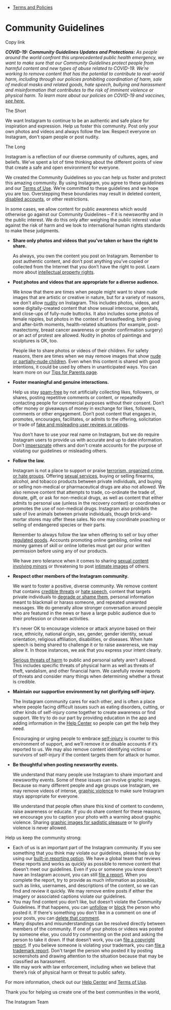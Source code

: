*   [Terms and Policies](https://help.instagram.com/1417489251945243/?helpref=breadcrumb)

Community Guidelines
====================

Copy link

_**COVID-19: Community Guidelines Updates and Protections:** As people around the world confront this unprecedented public health emergency, we want to make sure that our Community Guidelines protect people from harmful content and new types of abuse related to COVID-19. We’re working to remove content that has the potential to contribute to real-world harm, including through our policies prohibiting coordination of harm, sale of medical masks and related goods, hate speech, bullying and harassment and misinformation that contributes to the risk of imminent violence or physical harm. To learn more about our policies on COVID-19 and vaccines, [see here.](https://help.instagram.com/697825587576762?helpref=faq_content)_

The Short

We want Instagram to continue to be an authentic and safe place for inspiration and expression. Help us foster this community. Post only your own photos and videos and always follow the law. Respect everyone on Instagram, don’t spam people or post nudity.

The Long

Instagram is a reflection of our diverse community of cultures, ages, and beliefs. We’ve spent a lot of time thinking about the different points of view that create a safe and open environment for everyone.

We created the Community Guidelines so you can help us foster and protect this amazing community. By using Instagram, you agree to these guidelines and our [Terms of Use](https://www.instagram.com/legal/terms). We’re committed to these guidelines and we hope you are too. Overstepping these boundaries may result in deleted content, [disabled accounts](https://help.instagram.com/366993040048856?helpref=faq_content), or other restrictions.

In some cases, we allow content for public awareness which would otherwise go against our Community Guidelines – if it is newsworthy and in the public interest. We do this only after weighing the public interest value against the risk of harm and we look to international human rights standards to make these judgments.

*   **Share only photos and videos that you’ve taken or have the right to share.**
    
    As always, you own the content you post on Instagram. Remember to post authentic content, and don’t post anything you’ve copied or collected from the Internet that you don’t have the right to post. Learn more about [intellectual property rights](https://help.instagram.com/126382350847838?helpref=faq_content).
    
*   **Post photos and videos that are appropriate for a diverse audience.**
    
    We know that there are times when people might want to share nude images that are artistic or creative in nature, but for a variety of reasons, we don’t allow [nudity](https://l.instagram.com/?u=https%3A%2F%2Fwww.facebook.com%2Fcommunitystandards%2Fadult_nudity_sexual_activity&e=AT2P7b8XdIxGrXbqjjr9X39IU0mLs4f0GRgQBP6eU0sMUYPXIEwJKYc58ae6mwqShmCYVo-4VKyWUm5civ6hqRY7TMkrIW2aYcrPC4340QnEgWVZNFbcPyUaqoD5HYTQQtG51B7Zsdcl6pJMCMYqP2VpyCYBx8avJljacw) on Instagram. This includes photos, videos, and some digitally-created content that show sexual intercourse, genitals, and close-ups of fully-nude buttocks. It also includes some photos of female nipples, but photos in the context of breastfeeding, birth giving and after-birth moments, health-related situations (for example, post-mastectomy, breast cancer awareness or gender confirmation surgery) or an act of protest are allowed. Nudity in photos of paintings and sculptures is OK, too.
    
    People like to share photos or videos of their children. For safety reasons, there are times when we may remove images that show [nude or partially-nude children](https://l.instagram.com/?u=https%3A%2F%2Fwww.facebook.com%2Fcommunitystandards%2Fchild_nudity_sexual_exploitation&e=AT2P7b8XdIxGrXbqjjr9X39IU0mLs4f0GRgQBP6eU0sMUYPXIEwJKYc58ae6mwqShmCYVo-4VKyWUm5civ6hqRY7TMkrIW2aYcrPC4340QnEgWVZNFbcPyUaqoD5HYTQQtG51B7Zsdcl6pJMCMYqP2VpyCYBx8avJljacw). Even when this content is shared with good intentions, it could be used by others in unanticipated ways. You can learn more on our [Tips for Parents page](https://help.instagram.com/154475974694511/?helpref=faq_content).
    
*   **Foster meaningful and genuine interactions.**
    
    Help us stay [spam-free](https://l.instagram.com/?u=https%3A%2F%2Fwww.facebook.com%2Fcommunitystandards%2Fspam&e=AT2P7b8XdIxGrXbqjjr9X39IU0mLs4f0GRgQBP6eU0sMUYPXIEwJKYc58ae6mwqShmCYVo-4VKyWUm5civ6hqRY7TMkrIW2aYcrPC4340QnEgWVZNFbcPyUaqoD5HYTQQtG51B7Zsdcl6pJMCMYqP2VpyCYBx8avJljacw) by not artificially collecting likes, followers, or shares, posting repetitive comments or content, or repeatedly contacting people for commercial purposes without their consent. Don’t offer money or giveaways of money in exchange for likes, followers, comments or other engagement. Don’t post content that engages in, promotes, encourages, facilitates, or admits to the offering, solicitation or trade of [fake and misleading user reviews or ratings](https://l.instagram.com/?u=https%3A%2F%2Fwww.facebook.com%2Fcommunitystandards%2Ffraud_deception&e=AT2P7b8XdIxGrXbqjjr9X39IU0mLs4f0GRgQBP6eU0sMUYPXIEwJKYc58ae6mwqShmCYVo-4VKyWUm5civ6hqRY7TMkrIW2aYcrPC4340QnEgWVZNFbcPyUaqoD5HYTQQtG51B7Zsdcl6pJMCMYqP2VpyCYBx8avJljacw).
    
    You don’t have to use your real name on Instagram, but we do require Instagram users to provide us with accurate and up to date information. Don't [impersonate](https://l.instagram.com/?u=https%3A%2F%2Fwww.facebook.com%2Fcommunitystandards%2Fmisrepresentation&e=AT2P7b8XdIxGrXbqjjr9X39IU0mLs4f0GRgQBP6eU0sMUYPXIEwJKYc58ae6mwqShmCYVo-4VKyWUm5civ6hqRY7TMkrIW2aYcrPC4340QnEgWVZNFbcPyUaqoD5HYTQQtG51B7Zsdcl6pJMCMYqP2VpyCYBx8avJljacw) others and don't create accounts for the purpose of violating our guidelines or misleading others.
    
*   **Follow the law.**
    
    Instagram is not a place to support or praise [terrorism, organized crime, or hate groups](https://l.instagram.com/?u=https%3A%2F%2Fwww.facebook.com%2Fcommunitystandards%2Fdangerous_individuals_organizations&e=AT2P7b8XdIxGrXbqjjr9X39IU0mLs4f0GRgQBP6eU0sMUYPXIEwJKYc58ae6mwqShmCYVo-4VKyWUm5civ6hqRY7TMkrIW2aYcrPC4340QnEgWVZNFbcPyUaqoD5HYTQQtG51B7Zsdcl6pJMCMYqP2VpyCYBx8avJljacw). Offering [sexual services](https://l.instagram.com/?u=https%3A%2F%2Fwww.facebook.com%2Fcommunitystandards%2Fsexual_solicitation&e=AT2P7b8XdIxGrXbqjjr9X39IU0mLs4f0GRgQBP6eU0sMUYPXIEwJKYc58ae6mwqShmCYVo-4VKyWUm5civ6hqRY7TMkrIW2aYcrPC4340QnEgWVZNFbcPyUaqoD5HYTQQtG51B7Zsdcl6pJMCMYqP2VpyCYBx8avJljacw), buying or selling firearms, alcohol, and tobacco products between private individuals, and buying or selling non-medical or pharmaceutical drugs are also not allowed. We also remove content that attempts to trade, co-ordinate the trade of, donate, gift, or ask for non-medical drugs, as well as content that either admits to personal use (unless in the recovery context) or coordinates or promotes the use of non-medical drugs. Instagram also prohibits the sale of live animals between private individuals, though brick-and-mortar stores may offer these sales. No one may coordinate poaching or selling of endangered species or their parts.
    
    Remember to always follow the law when offering to sell or buy other [regulated goods](https://l.instagram.com/?u=https%3A%2F%2Fwww.facebook.com%2Fcommunitystandards%2Fregulated_goods&e=AT2P7b8XdIxGrXbqjjr9X39IU0mLs4f0GRgQBP6eU0sMUYPXIEwJKYc58ae6mwqShmCYVo-4VKyWUm5civ6hqRY7TMkrIW2aYcrPC4340QnEgWVZNFbcPyUaqoD5HYTQQtG51B7Zsdcl6pJMCMYqP2VpyCYBx8avJljacw). Accounts promoting online gambling, online real money games of skill or online lotteries must get our prior written permission before using any of our products.
    
    We have zero tolerance when it comes to sharing [sexual content involving minors](https://l.instagram.com/?u=https%3A%2F%2Fwww.facebook.com%2Fcommunitystandards%2Fchild_nudity_sexual_exploitation&e=AT2P7b8XdIxGrXbqjjr9X39IU0mLs4f0GRgQBP6eU0sMUYPXIEwJKYc58ae6mwqShmCYVo-4VKyWUm5civ6hqRY7TMkrIW2aYcrPC4340QnEgWVZNFbcPyUaqoD5HYTQQtG51B7Zsdcl6pJMCMYqP2VpyCYBx8avJljacw) or threatening to post [intimate images](https://l.instagram.com/?u=https%3A%2F%2Fwww.facebook.com%2Fcommunitystandards%2Fsexual_exploitation_adults&e=AT2P7b8XdIxGrXbqjjr9X39IU0mLs4f0GRgQBP6eU0sMUYPXIEwJKYc58ae6mwqShmCYVo-4VKyWUm5civ6hqRY7TMkrIW2aYcrPC4340QnEgWVZNFbcPyUaqoD5HYTQQtG51B7Zsdcl6pJMCMYqP2VpyCYBx8avJljacw) of others.
    
*   **Respect other members of the Instagram community.**
    
    We want to foster a positive, diverse community. We remove content that contains [credible threats](https://l.instagram.com/?u=https%3A%2F%2Fwww.facebook.com%2Fcommunitystandards%2Fcredible_violence&e=AT2P7b8XdIxGrXbqjjr9X39IU0mLs4f0GRgQBP6eU0sMUYPXIEwJKYc58ae6mwqShmCYVo-4VKyWUm5civ6hqRY7TMkrIW2aYcrPC4340QnEgWVZNFbcPyUaqoD5HYTQQtG51B7Zsdcl6pJMCMYqP2VpyCYBx8avJljacw) or [hate speech](https://l.instagram.com/?u=https%3A%2F%2Fwww.facebook.com%2Fcommunitystandards%2Fhate_speech&e=AT2P7b8XdIxGrXbqjjr9X39IU0mLs4f0GRgQBP6eU0sMUYPXIEwJKYc58ae6mwqShmCYVo-4VKyWUm5civ6hqRY7TMkrIW2aYcrPC4340QnEgWVZNFbcPyUaqoD5HYTQQtG51B7Zsdcl6pJMCMYqP2VpyCYBx8avJljacw), content that targets private individuals to [degrade or shame them](https://l.instagram.com/?u=https%3A%2F%2Fwww.facebook.com%2Fcommunitystandards%2Fbullying&e=AT2P7b8XdIxGrXbqjjr9X39IU0mLs4f0GRgQBP6eU0sMUYPXIEwJKYc58ae6mwqShmCYVo-4VKyWUm5civ6hqRY7TMkrIW2aYcrPC4340QnEgWVZNFbcPyUaqoD5HYTQQtG51B7Zsdcl6pJMCMYqP2VpyCYBx8avJljacw), personal information meant to blackmail or harass someone, and repeated unwanted messages. We do generally allow stronger conversation around people who are featured in the news or have a large public audience due to their profession or chosen activities.
    
    It's never OK to encourage violence or attack anyone based on their race, ethnicity, national origin, sex, gender, gender identity, sexual orientation, religious affiliation, disabilities, or diseases. When hate speech is being shared to challenge it or to raise awareness, we may allow it. In those instances, we ask that you express your intent clearly.
    
    [Serious threats of harm](https://l.instagram.com/?u=https%3A%2F%2Fwww.facebook.com%2Fcommunitystandards%2Fcredible_violence&e=AT2P7b8XdIxGrXbqjjr9X39IU0mLs4f0GRgQBP6eU0sMUYPXIEwJKYc58ae6mwqShmCYVo-4VKyWUm5civ6hqRY7TMkrIW2aYcrPC4340QnEgWVZNFbcPyUaqoD5HYTQQtG51B7Zsdcl6pJMCMYqP2VpyCYBx8avJljacw) to public and personal safety aren't allowed. This includes specific threats of physical harm as well as threats of theft, vandalism, and other financial harm. We carefully review reports of threats and consider many things when determining whether a threat is credible.
    
*   **Maintain our supportive environment by not glorifying self-injury.**
    
    The Instagram community cares for each other, and is often a place where people facing difficult issues such as eating disorders, cutting, or other kinds of self-injury come together to create awareness or find support. We try to do our part by providing education in the app and adding information in the [Help Center](https://help.instagram.com/) so people can get the help they need.
    
    Encouraging or urging people to embrace [self-injury](https://l.instagram.com/?u=https%3A%2F%2Fwww.facebook.com%2Fcommunitystandards%2Fsuicide_self_injury_violence&e=AT2P7b8XdIxGrXbqjjr9X39IU0mLs4f0GRgQBP6eU0sMUYPXIEwJKYc58ae6mwqShmCYVo-4VKyWUm5civ6hqRY7TMkrIW2aYcrPC4340QnEgWVZNFbcPyUaqoD5HYTQQtG51B7Zsdcl6pJMCMYqP2VpyCYBx8avJljacw) is counter to this environment of support, and we’ll remove it or disable accounts if it’s reported to us. We may also remove content identifying victims or survivors of self-injury if the content targets them for attack or humor.
    
*   **Be thoughtful when posting newsworthy events.**
    
    We understand that many people use Instagram to share important and newsworthy events. Some of these issues can involve graphic images. Because so many different people and age groups use Instagram, we may remove videos of intense, [graphic violence](https://l.instagram.com/?u=https%3A%2F%2Fwww.facebook.com%2Fcommunitystandards%2Fgraphic_violence&e=AT2P7b8XdIxGrXbqjjr9X39IU0mLs4f0GRgQBP6eU0sMUYPXIEwJKYc58ae6mwqShmCYVo-4VKyWUm5civ6hqRY7TMkrIW2aYcrPC4340QnEgWVZNFbcPyUaqoD5HYTQQtG51B7Zsdcl6pJMCMYqP2VpyCYBx8avJljacw) to make sure Instagram stays appropriate for everyone.
    
    We understand that people often share this kind of content to condemn, raise awareness or educate. If you do share content for these reasons, we encourage you to caption your photo with a warning about graphic violence. Sharing [graphic images for sadistic pleasure](https://l.instagram.com/?u=https%3A%2F%2Fwww.facebook.com%2Fcommunitystandards%2Fcruel_insensitive&e=AT2P7b8XdIxGrXbqjjr9X39IU0mLs4f0GRgQBP6eU0sMUYPXIEwJKYc58ae6mwqShmCYVo-4VKyWUm5civ6hqRY7TMkrIW2aYcrPC4340QnEgWVZNFbcPyUaqoD5HYTQQtG51B7Zsdcl6pJMCMYqP2VpyCYBx8avJljacw) or to glorify violence is never allowed.
    

Help us keep the community strong:

*   Each of us is an important part of the Instagram community. If you see something that you think may violate our guidelines, please help us by using our [built-in reporting option](https://help.instagram.com/165828726894770?helpref=faq_content). We have a global team that reviews these reports and works as quickly as possible to remove content that doesn’t meet our guidelines. Even if you or someone you know doesn’t have an Instagram account, you can still [file a report](https://help.instagram.com/contact/383679321740945). When you complete the report, try to provide as much information as possible, such as links, usernames, and descriptions of the content, so we can find and review it quickly. We may remove entire posts if either the imagery or associated captions violate our guidelines.
*   You may find content you don’t like, but doesn’t violate the Community Guidelines. If that happens, you can [unfollow](https://help.instagram.com/286340048138725?helpref=faq_content) or [block](https://help.instagram.com/426700567389543/?helpref=faq_content) the person who posted it. If there's something you don't like in a comment on one of your posts, you can [delete that comment](https://help.instagram.com/289098941190483?helpref=faq_content).
*   Many disputes and misunderstandings can be resolved directly between members of the community. If one of your photos or videos was posted by someone else, you could try commenting on the post and asking the person to take it down. If that doesn’t work, you can [file a copyright report](https://help.instagram.com/126382350847838?helpref=faq_content). If you believe someone is violating your trademark, you can [file a trademark report](https://help.instagram.com/222826637847963?helpref=faq_content). Don't target the person who posted it by posting screenshots and drawing attention to the situation because that may be classified as harassment.
*   We may work with law enforcement, including when we believe that there’s risk of physical harm or threat to public safety.

For more information, check out our [Help Center](https://help.instagram.com/) and [Terms of Use](https://l.instagram.com/?u=http%3A%2F%2Finstagram.com%2Flegal%2Fterms%2F%23&e=AT2P7b8XdIxGrXbqjjr9X39IU0mLs4f0GRgQBP6eU0sMUYPXIEwJKYc58ae6mwqShmCYVo-4VKyWUm5civ6hqRY7TMkrIW2aYcrPC4340QnEgWVZNFbcPyUaqoD5HYTQQtG51B7Zsdcl6pJMCMYqP2VpyCYBx8avJljacw).

Thank you for helping us create one of the best communities in the world,

The Instagram Team